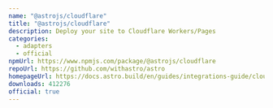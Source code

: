 ```yaml
---
name: "@astrojs/cloudflare"
title: "@astrojs/cloudflare"
description: Deploy your site to Cloudflare Workers/Pages
categories:
  - adapters
  - official
npmUrl: https://www.npmjs.com/package/@astrojs/cloudflare
repoUrl: https://github.com/withastro/astro
homepageUrl: https://docs.astro.build/en/guides/integrations-guide/cloudflare/
downloads: 412276
official: true
---
```

